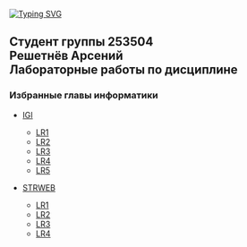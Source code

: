 [![Typing SVG](https://readme-typing-svg.herokuapp.com?color=%2336BCF7&lines=Избранные+главы+информатики)](https://git.io/typing-svg)

<h2>Студент группы 253504<br>Решетнёв Арсений<br>Лабораторные работы по дисциплине<br></h2><h3>Избранные главы информатики</h3>

 - [IGI](https://github.com/Sayrexxx/IGI/tree/IGI)
      - [LR1](https://github.com/Sayrexxx/IGI/tree/IGI_LR1)
      - [LR2](https://github.com/Sayrexxx/IGI/tree/IGI_LR2)
      - [LR3](https://github.com/Sayrexxx/IGI/tree/IGI_LR3)
      - [LR4](https://github.com/Sayrexxx/IGI/tree/IGI_LR4)
      - [LR5](https://github.com/Sayrexxx/IGI/tree/IGI_LR5)
    
 - [STRWEB](https://github.com/Sayrexxx/IGI/tree/STRWEB)
      - [LR1](https://github.com/Sayrexxx/IGI/tree/STRWEB_LR1)
      - [LR2](https://github.com/Sayrexxx/IGI/tree/STRWEB_LR2)
      - [LR3](https://github.com/Sayrexxx/IGI/tree/STRWEB_LR3)
      - [LR4](https://github.com/Sayrexxx/IGI/tree/STRWEB_LR4)

